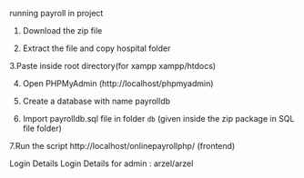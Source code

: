 running payroll in project

1. Download the zip file

2. Extract the file and copy hospital folder

3.Paste inside root directory(for xampp xampp/htdocs)

4. Open PHPMyAdmin (http://localhost/phpmyadmin)

5. Create a database with name payrolldb

6. Import payrolldb.sql file in folder `db` (given inside the zip package in SQL file folder)

7.Run the script http://localhost/onlinepayrollphp/ (frontend)

Login Details
Login Details for admin : arzel/arzel
